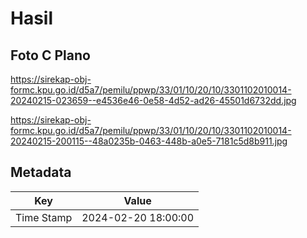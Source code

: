 # Hasil

## Foto C Plano

https://sirekap-obj-formc.kpu.go.id/d5a7/pemilu/ppwp/33/01/10/20/10/3301102010014-20240215-023659--e4536e46-0e58-4d52-ad26-45501d6732dd.jpg

https://sirekap-obj-formc.kpu.go.id/d5a7/pemilu/ppwp/33/01/10/20/10/3301102010014-20240215-200115--48a0235b-0463-448b-a0e5-7181c5d8b911.jpg


## Metadata

| Key        | Value               |
| ---------- | ------------------- |
| Time Stamp | 2024-02-20 18:00:00 |



